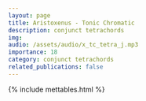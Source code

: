 ```yaml
---
layout: page
title: Aristoxenus - Tonic Chromatic
description: conjunct tetrachords
img: 
audio: /assets/audio/x_tc_tetra_j.mp3
importance: 18
category: conjunct tetrachords
related_publications: false
--- 
```

{% include mettables.html %}